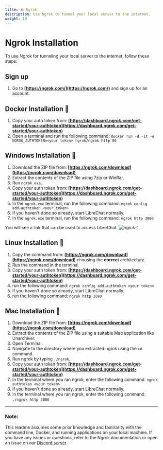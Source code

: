 ```yaml
---
title: 🪨 Ngrok
description: Use Ngrok to tunnel your local server to the internet.
weight: 10
---
```


# Ngrok Installation

To use Ngrok for tunneling your local server to the internet, follow these steps:

## Sign up

1. Go to **[https://ngrok.com/](https://ngrok.com/)** and sign up for an account.

## Docker Installation 🐳

1. Copy your auth token from: **[https://dashboard.ngrok.com/get-started/your-authtoken](https://dashboard.ngrok.com/get-started/your-authtoken)**
2. Open a terminal and run the following command: `docker run -d -it -e NGROK_AUTHTOKEN=<your token> ngrok/ngrok http 80`

## Windows Installation 💙

1. Download the ZIP file from: **[https://ngrok.com/download](https://ngrok.com/download)**
2. Extract the contents of the ZIP file using 7zip or WinRar.
3. Run `ngrok.exe`.
4. Copy your auth token from: **[https://dashboard.ngrok.com/get-started/your-authtoken](https://dashboard.ngrok.com/get-started/your-authtoken)**
5. In the `ngrok.exe` terminal, run the following command: `ngrok config add-authtoken <your token>`
6. If you haven't done so already, start LibreChat normally.
7. In the `ngrok.exe` terminal, run the following command: `ngrok http 3080`

You will see a link that can be used to access LibreChat.
![ngrok-1](https://github.com/danny-avila/LibreChat/assets/32828263/3cb4b063-541f-4f0a-bea8-a04dd36e6bf4)

## Linux Installation 🐧

1. Copy the command from: **[https://ngrok.com/download](https://ngrok.com/download)** choosing the **correct** architecture.
2. Run the command in the terminal
3. Copy your auth token from: **[https://dashboard.ngrok.com/get-started/your-authtoken](https://dashboard.ngrok.com/get-started/your-authtoken)**
4. run the following command: `ngrok config add-authtoken <your token>`
5. If you haven't done so already, start LibreChat normally.
6. run the following command: `ngrok http 3080`

## Mac Installation 🍎

1. Download the ZIP file from: **[https://ngrok.com/download](https://ngrok.com/download)**
2. Extract the contents of the ZIP file using a suitable Mac application like Unarchiver.
3. Open Terminal.
4. Navigate to the directory where you extracted ngrok using the `cd` command.
5. Run ngrok by typing `./ngrok`.
6. Copy your auth token from: **[https://dashboard.ngrok.com/get-started/your-authtoken](https://dashboard.ngrok.com/get-started/your-authtoken)**
7. In the terminal where you ran ngrok, enter the following command: `ngrok authtoken <your token>`
8. If you haven't done so already, start LibreChat normally.
9. In the terminal where you ran ngrok, enter the following command: `./ngrok http 3080`

---

### Note:

This readme assumes some prior knowledge and familiarity with the command line, Docker, and running applications on your local machine. If you have any issues or questions, refer to the Ngrok documentation or open an issue on our [Discord server](https://discord.librechat.ai)
